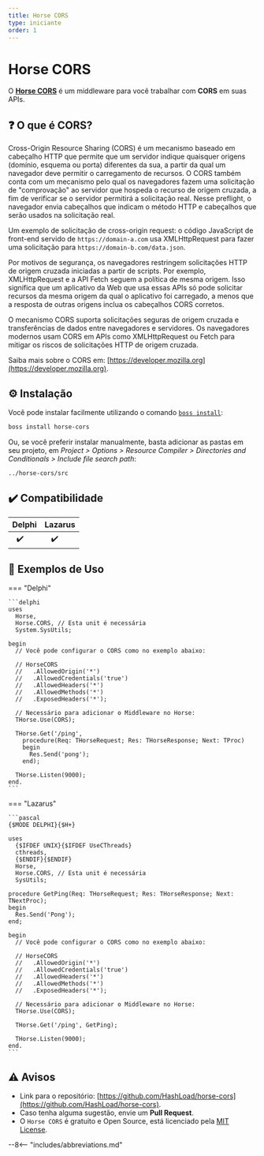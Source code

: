```yaml
---
title: Horse CORS
type: iniciante
order: 1
---
```


# Horse CORS

O **[Horse CORS](https://github.com/HashLoad/horse-cors)** é um middleware para você trabalhar com **CORS** em suas APIs.

## ❓ O que é CORS?

Cross-Origin Resource Sharing (CORS) é um mecanismo baseado em cabeçalho HTTP que permite que um servidor indique quaisquer origens (domínio, esquema ou porta) diferentes da sua, a partir da qual um navegador deve permitir o carregamento de recursos. O CORS também conta com um mecanismo pelo qual os navegadores fazem uma solicitação de "comprovação" ao servidor que hospeda o recurso de origem cruzada, a fim de verificar se o servidor permitirá a solicitação real. Nesse preflight, o navegador envia cabeçalhos que indicam o método HTTP e cabeçalhos que serão usados ​​na solicitação real.

Um exemplo de solicitação de cross-origin request: o código JavaScript de front-end servido de `https://domain-a.com` usa XMLHttpRequest para fazer uma solicitação para `https://domain-b.com/data.json`.

Por motivos de segurança, os navegadores restringem solicitações HTTP de origem cruzada iniciadas a partir de scripts. Por exemplo, XMLHttpRequest e a API Fetch seguem a política de mesma origem. Isso significa que um aplicativo da Web que usa essas APIs só pode solicitar recursos da mesma origem da qual o aplicativo foi carregado, a menos que a resposta de outras origens inclua os cabeçalhos CORS corretos.

O mecanismo CORS suporta solicitações seguras de origem cruzada e transferências de dados entre navegadores e servidores. Os navegadores modernos usam CORS em APIs como XMLHttpRequest ou Fetch para mitigar os riscos de solicitações HTTP de origem cruzada.

Saiba mais sobre o CORS em: [https://developer.mozilla.org](https://developer.mozilla.org).

## ⚙️ Instalação

Você pode instalar facilmente utilizando o comando [`boss install`](https://github.com/HashLoad/boss):

```sh
boss install horse-cors
```

Ou, se você preferir instalar manualmente, basta adicionar as pastas em seu projeto, em _Project > Options > Resource Compiler > Directories and Conditionals > Include file search path_:

```
../horse-cors/src
```

## ✔️ Compatibilidade

| Delphi         | Lazarus              |
| -------------- | -------------------- |
| &nbsp;&nbsp;✔️ | &nbsp;&nbsp;&nbsp;✔️ |

## 🤙 Exemplos de Uso

=== "Delphi"

    ```delphi
    uses
      Horse,
      Horse.CORS, // Esta unit é necessária
      System.SysUtils;

    begin
      // Você pode configurar o CORS como no exemplo abaixo:

      // HorseCORS
      //   .AllowedOrigin('*')
      //   .AllowedCredentials('true')
      //   .AllowedHeaders('*')
      //   .AllowedMethods('*')
      //   .ExposedHeaders('*');

      // Necessário para adicionar o Middleware no Horse:
      THorse.Use(CORS);

      THorse.Get('/ping',
        procedure(Req: THorseRequest; Res: THorseResponse; Next: TProc)
        begin
          Res.Send('pong');
        end);

      THorse.Listen(9000);
    end.
    ```

=== "Lazarus"

    ```pascal
    {$MODE DELPHI}{$H+}

    uses
      {$IFDEF UNIX}{$IFDEF UseCThreads}
      cthreads,
      {$ENDIF}{$ENDIF}
      Horse,
      Horse.CORS, // Esta unit é necessária
      SysUtils;

    procedure GetPing(Req: THorseRequest; Res: THorseResponse; Next: TNextProc);
    begin
      Res.Send('Pong');
    end;

    begin
      // Você pode configurar o CORS como no exemplo abaixo:

      // HorseCORS
      //   .AllowedOrigin('*')
      //   .AllowedCredentials('true')
      //   .AllowedHeaders('*')
      //   .AllowedMethods('*')
      //   .ExposedHeaders('*');

      // Necessário para adicionar o Middleware no Horse:
      THorse.Use(CORS);

      THorse.Get('/ping', GetPing);

      THorse.Listen(9000);
    end.
    ```

## ⚠️ Avisos

- Link para o repositório: [https://github.com/HashLoad/horse-cors](https://github.com/HashLoad/horse-cors).
- Caso tenha alguma sugestão, envie um **Pull Request**.
- O `Horse CORS` é gratuito e Open Source, está licenciado pela [MIT License](https://github.com/HashLoad/horse-cors/blob/master/LICENSE).

--8<-- "includes/abbreviations.md"
